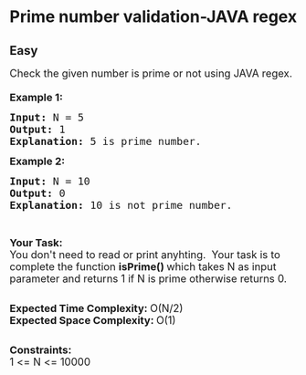 # Prime number validation-JAVA regex
## Easy
<div class="problems_problem_content__Xm_eO"><p dir="ltr"><span style="font-size:18px">Check the given number is prime or not using JAVA regex.<br>
<br>
<strong>Example 1:</strong></span></p>

<pre dir="ltr"><span style="font-size:18px"><strong>Input: </strong>N = 5
<strong>Output: </strong>1
<strong>Explanation: </strong>5 is prime number.</span>
</pre>

<p dir="ltr"><span style="font-size:18px"><strong>Example 2:</strong></span></p>

<pre dir="ltr"><span style="font-size:18px"><strong>Input: </strong>N = 10
<strong>Output: </strong>0
<strong>Explanation: </strong>10 is not prime number.</span>
</pre>

<p dir="ltr">&nbsp;</p>

<p dir="ltr"><span style="font-size:18px"><strong>Your Task:</strong><br>
You don't need to read or print anyhting.&nbsp; Your task is to complete the function&nbsp;<strong>isPrime()&nbsp;</strong>which takes N as input parameter and returns 1 if N is prime otherwise returns 0.</span><br>
&nbsp;</p>

<p dir="ltr"><span style="font-size:18px"><strong>Expected Time Complexity:&nbsp;</strong>O(N/2)<br>
<strong>Expected Space Complexity:&nbsp;</strong>O(1)</span><br>
&nbsp;</p>

<p dir="ltr"><span style="font-size:18px"><strong>Constraints:</strong><br>
1 &lt;= N &lt;= 10000</span></p>
</div>